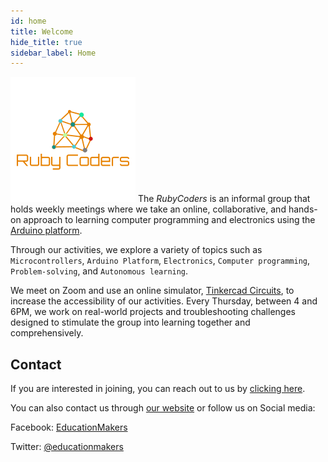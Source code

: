 ```yaml
---
id: home
title: Welcome
hide_title: true
sidebar_label: Home
---
```


![Ruby Coders](assets/img/logo.png)
The *RubyCoders* is an informal group that holds weekly meetings where we take an online, collaborative, and hands-on approach to learning computer programming and electronics using the  <a href="https://arduino.cc" target="_blank">Arduino platform</a>.

Through our activities, we explore a variety of topics such as `Microcontrollers`, `Arduino Platform`, `Electronics`, `Computer programming`, `Problem-solving`, and `Autonomous learning`.

We meet on Zoom and use an online simulator, <a href="https://www.tinkercad.com/circuits" target="_blank">Tinkercad Circuits</a>, to increase the accessibility of our activities. Every Thursday, between 4 and 6PM, we work on real-world projects and troubleshooting challenges designed to stimulate the group into learning together and comprehensively.

## Contact
If you are interested in joining, you can reach out to us by [clicking here](join). 

You can also contact us through <a href="https://educationmakers.ca" target="_blank">our website</a> or follow us on Social media:

Facebook: <a href="https://www.facebook.com/educationmakers1" target="_blank">EducationMakers</a>

Twitter: <a href="https://twitter.com/educationmakers" target="_blank">@educationmakers</a>